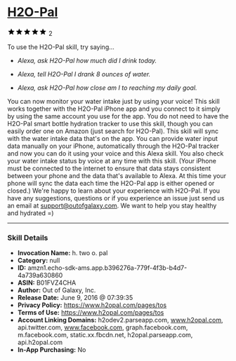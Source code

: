# [H2O-Pal](http://alexa.amazon.com/#skills/amzn1.echo-sdk-ams.app.b396276a-779f-4f3b-b4d7-4a739a630860)
![5 stars](../../images/ic_star_black_18dp_1x.png)![5 stars](../../images/ic_star_black_18dp_1x.png)![5 stars](../../images/ic_star_black_18dp_1x.png)![5 stars](../../images/ic_star_black_18dp_1x.png)![5 stars](../../images/ic_star_black_18dp_1x.png) 2

To use the H2O-Pal skill, try saying...

* *Alexa, ask H2O-Pal how much did I drink today.*

* *Alexa, tell H2O-Pal I drank 8 ounces of water.*

* *Alexa, ask H2O-Pal how close am I to reaching my daily goal.*

You can now monitor your water intake just by using your voice! This skill works together with the H2O-Pal iPhone app and you connect to it simply by using the same account you use for the app.
You do not need to have the H2O-Pal smart bottle hydration tracker to use this skill, though you can easily order one on Amazon (just search for H2O-Pal). This skill will sync with the water intake data that's on the app. You can provide water input data manually on your iPhone, automatically through the H2O-Pal tracker and now you can do it using your voice and this Alexa skill. You also check your water intake status by voice at any time with this skill.
(Your iPhone must be connected to the internet to ensure that data stays consistent between your phone and the data that's available to Alexa. At this time your phone will sync the data each time the H2O-Pal app is either opened or closed.)
We're happy to learn about your experience with H2O-Pal. If you have any suggestions, questions or if you experience an issue just send us an email at support@outofgalaxy.com.
We want to help you stay healthy and hydrated =)

***

### Skill Details

* **Invocation Name:** h. two o. pal
* **Category:** null
* **ID:** amzn1.echo-sdk-ams.app.b396276a-779f-4f3b-b4d7-4a739a630860
* **ASIN:** B01FVZ4CHA
* **Author:** Out of Galaxy, Inc.
* **Release Date:** June 9, 2016 @ 07:39:35
* **Privacy Policy:** https://www.h2opal.com/pages/tos
* **Terms of Use:** https://www.h2opal.com/pages/tos
* **Account Linking Domains:** h2odev2.parseapp.com, www.h2opal.com, api.twitter.com, www.facebook.com, graph.facebook.com, m.facebook.com, static.xx.fbcdn.net, h2opal.parseapp.com, api.h2opal.com
* **In-App Purchasing:** No
